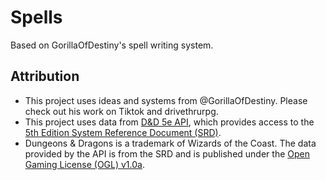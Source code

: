 # Spells

Based on GorillaOfDestiny's spell writing system.

## Attribution
- This project uses ideas and systems from @GorillaOfDestiny. Please check out his work on Tiktok and drivethrurpg.
- This project uses data from [D&D 5e API](https://www.dnd5eapi.co), which provides access to the [5th Edition System Reference Document (SRD)](https://dnd.wizards.com/resources/systems-reference-document).
- Dungeons & Dragons is a trademark of Wizards of the Coast. The data provided by the API is from the SRD and is published under the [Open Gaming License (OGL) v1.0a](https://media.wizards.com/2016/downloads/DND/OGLv1.1.pdf).

